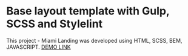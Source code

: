 # Base layout template with Gulp, SCSS and Stylelint
This project - Miami Landing was developed using HTML, SCSS, BEM, JAVASCRIPT. [DEMO LINK](https://Vlad-Fedorishchev.github.io/dia-landing-page/)
